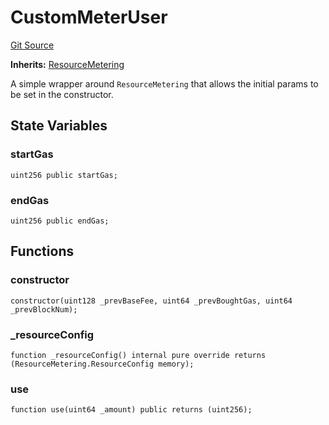 # CustomMeterUser
[Git Source](https://github.com/ethereum-optimism/optimism/blob/f7b73857601914eeea6fc4c1ba46ae99ca744d97/contracts/test/ResourceMetering.t.sol)

**Inherits:**
[ResourceMetering](/contracts/L1/ResourceMetering.sol/abstract.ResourceMetering.md)

A simple wrapper around `ResourceMetering` that allows the initial
params to be set in the constructor.


## State Variables
### startGas

```solidity
uint256 public startGas;
```


### endGas

```solidity
uint256 public endGas;
```


## Functions
### constructor


```solidity
constructor(uint128 _prevBaseFee, uint64 _prevBoughtGas, uint64 _prevBlockNum);
```

### _resourceConfig


```solidity
function _resourceConfig() internal pure override returns (ResourceMetering.ResourceConfig memory);
```

### use


```solidity
function use(uint64 _amount) public returns (uint256);
```

